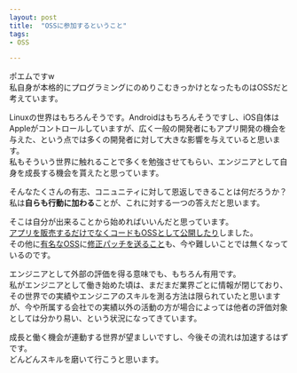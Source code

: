 ```yaml
---
layout: post
title:  "OSSに参加するということ"
tags:
- OSS

---
```

ポエムですw  
私自身が本格的にプログラミングにのめりこむきっかけとなったものはOSSだと考えています。

Linuxの世界はもちろんそうです。Androidはもちろんそうですし、iOS自体はAppleがコントロールしていますが、広く一般の開発者にもアプリ開発の機会を与えた、という点では多くの開発者に対して大きな影響を与えていると思います。  
私もそういう世界に触れることで多くを勉強させてもらい、エンジニアとして自身を成長する機会を貰えたと思っています。

そんなたくさんの有志、コニュニティに対して恩返しできることは何だろうか？  
私は**自らも行動に加わる**ことが、これに対する一つの答えだと思います。

そこは自分が出来ることから始めればいいんだと思っています。  
[アプリを販売するだけでなくコードもOSSとして公開したり][APNAssistantProj]しました。  
その他に[有名なOSS][Alamofire]に[修正パッチを送ること][PullReq]も、今や難しいことでは無くなっているのです。

エンジニアとして外部の評価を得る意味でも、もちろん有用です。  
私がエンジニアとして働き始めた頃は、まだまだ業界ごとに情報が閉じており、その世界での実績やエンジニアのスキルを測る方法は限られていたと思いますが、今や所属する会社での実績以外の活動の方が場合によっては他者の評価対象としては分かり易い、という状況になってきています。  

成長と働く機会が連動する世界が望ましいですし、今後その流れは加速するはずです。  
どんどんスキルを磨いて行こうと思います。

[APNAssistantProj]: https://watarusuzuki.github.io/APNAssistant/
[Alamofire]: https://github.com/Alamofire/Alamofire
[PullReq]: https://github.com/Alamofire/Alamofire/pull/1822
